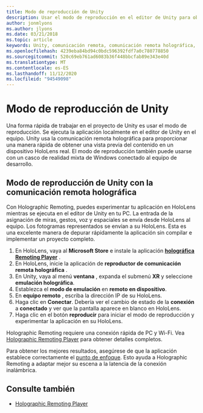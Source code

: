 ```yaml
---
title: Modo de reproducción de Unity
description: Usar el modo de reproducción en el editor de Unity para obtener una vista previa de los cambios en un dispositivo sin necesidad de implementar una aplicación.
author: jonmlyons
ms.author: jlyons
ms.date: 03/21/2018
ms.topic: article
keywords: Unity, comunicación remota, comunicación remota holográfica, reproductor remoto Holographic
ms.openlocfilehash: 4239eba84bd94c0bdc596392fdf7a0c780778850
ms.sourcegitcommit: 520c69eb761ad6083b36f448bbcfab89e343e40d
ms.translationtype: MT
ms.contentlocale: es-ES
ms.lasthandoff: 11/12/2020
ms.locfileid: "94549098"
---
```

# <a name="unity-play-mode"></a>Modo de reproducción de Unity

Una forma rápida de trabajar en el proyecto de Unity es usar el modo de reproducción. Se ejecuta la aplicación localmente en el editor de Unity en el equipo. Unity usa la comunicación remota holográfica para proporcionar una manera rápida de obtener una vista previa del contenido en un dispositivo HoloLens real. El modo de reproducción también puede usarse con un casco de realidad mixta de Windows conectado al equipo de desarrollo.

## <a name="unity-play-mode-with-holographic-remoting"></a>Modo de reproducción de Unity con la comunicación remota holográfica

Con Holographic Remoting, puedes experimentar tu aplicación en HoloLens mientras se ejecuta en el editor de Unity en tu PC. La entrada de la asignación de miras, gestos, voz y espaciales se envía desde HoloLens al equipo. Los fotogramas representados se envían a su HoloLens. Esta es una excelente manera de depurar rápidamente la aplicación sin compilar e implementar un proyecto completo.
1. En HoloLens, vaya al **Microsoft Store** e instale la aplicación **[holográfica Remoting Player](https://www.microsoft.com/store/p/holographic-remoting-player/9nblggh4sv40)** .
2. En HoloLens, inicie la aplicación de **reproductor de comunicación remota holográfica** .
3. En Unity, vaya al menú **ventana** , expanda el submenú **XR** y seleccione **emulación holográfica**.
4. Establezca el **modo de emulación** en **remoto en dispositivo**.
5. En **equipo remoto** , escriba la dirección IP de su HoloLens.
6. Haga clic en **Conectar**. Debería ver el cambio de estado de la **conexión** a **conectado** y ver que la pantalla aparece en blanco en HoloLens.
7. Haga clic en el botón **reproducir** para iniciar el modo de reproducción y experimentar la aplicación en su HoloLens.

Holographic Remoting requiere una conexión rápida de PC y Wi-Fi. Vea [Holographic Remoting Player](../platform-capabilities-and-apis/holographic-remoting-player.md) para obtener detalles completos.

Para obtener los mejores resultados, asegúrese de que la aplicación establece correctamente el [punto de enfoque](focus-point-in-unity.md). Esto ayuda a Holographic Remoting a adaptar mejor su escena a la latencia de la conexión inalámbrica.

## <a name="see-also"></a>Consulte también
* [Holographic Remoting Player](../platform-capabilities-and-apis/holographic-remoting-player.md)
